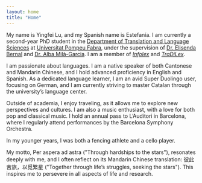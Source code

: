 ```yaml
---
layout: home
title: "Home"
---
```


<p>
  My name is Yingfei Lu, and my Spanish name is Estefanía. I am currently a second-year PhD student in the 
  <a href="https://www.upf.edu/web/traduccio" target="_blank">Department of Translation and Language Sciences</a> 
  at 
  <a href="https://www.upf.edu/" target="_blank">Universitat Pompeu Fabra</a>, under the supervision of 
  <a href="https://www.upf.edu/web/elisenda-bernal" target="_blank">Dr. Elisenda Bernal</a> 
  and 
  <a href="https://www.upf.edu/web/alba-mila" target="_blank">Dr. Alba Milà-Garcia</a>.
  I am a member of <i><a href="https://www.upf.edu/web/infolex" target="_blank">Infolex</a></i> and <i><a href="https://www.upf.edu/web/tradilex" target="_blank">TraDiLex</a></i>.
</p>

I am passionate about languages. I am a native speaker of both Cantonese and Mandarin Chinese, and I hold advanced proficiency in English and Spanish. As a dedicated language learner, I am an avid Super Duolingo user, focusing on German, and I am currently striving to master Catalan through the university’s language center.

Outside of academia, I enjoy traveling, as it allows me to explore new perspectives and cultures. I am also a music enthusiast, with a love for both pop and classical music. I hold an annual pass to L’Auditori in Barcelona, where I regularly attend performances by the Barcelona Symphony Orchestra.

In my younger years, I was both a fencing athlete and a cello player.

My motto, Per aspera ad astra ("Through hardships to the stars"), resonates deeply with me, and I often reflect on its Mandarin Chinese translation: 彼此苦旅，以觅繁星 ("Together through life’s struggles, seeking the stars"). This inspires me to persevere in all aspects of life and research.
